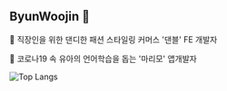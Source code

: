 ## ByunWoojin 👋

<!--
**Byunwoojin/Byunwoojin** is a ✨ _special_ ✨ repository because its `README.md` (this file) appears on your GitHub profile.

Here are some ideas to get you started:

- 🔭 I’m currently working on ...
- 🌱 I’m currently learning ...
- 👯 I’m looking to collaborate on ...
- 🤔 I’m looking for help with ...
- 💬 Ask me about ...
- 📫 How to reach me: ...
- 😄 Pronouns: ...
- ⚡ Fun fact: ...
-->
🎁 직장인을 위한 댄디한 패션 스타일링 커머스 '댄블' FE 개발자

🌱 코로나19 속 유아의 언어학습을 돕는 '마리모' 앱개발자

![Top Langs](https://github-readme-stats.vercel.app/api/top-langs/?username=anuraghazra&hide_progress=true)



